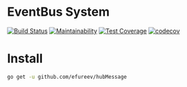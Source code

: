 # EventBus System
[![Build Status](https://travis-ci.org/efureev/hubMessage.svg?branch=master)](https://travis-ci.org/efureev/hubMessage)
[![Maintainability](https://api.codeclimate.com/v1/badges/82d6074b251f785f8c23/maintainability)](https://codeclimate.com/github/efureev/hubMessage/maintainability)
[![Test Coverage](https://api.codeclimate.com/v1/badges/82d6074b251f785f8c23/test_coverage)](https://codeclimate.com/github/efureev/hubMessage/test_coverage)
[![codecov](https://codecov.io/gh/efureev/hubMessage/branch/master/graph/badge.svg)](https://codecov.io/gh/efureev/hubMessage)


# Install
```bash
go get -u github.com/efureev/hubMessage
```
